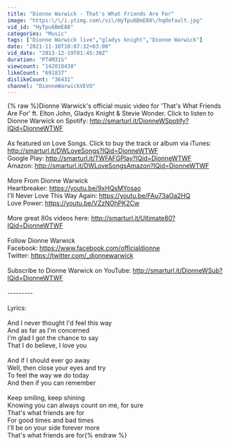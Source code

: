 ```yaml
---
title: "Dionne Warwick - That's What Friends Are For"
image: "https:\/\/i.ytimg.com\/vi\/HyTpu6BmE88\/hqdefault.jpg"
vid_id: "HyTpu6BmE88"
categories: "Music"
tags: ["Dionne Warwick live","gladys knight","Dionne Warwick"]
date: "2021-11-10T10:07:32+03:00"
vid_date: "2013-12-19T01:45:30Z"
duration: "PT4M31S"
viewcount: "142018438"
likeCount: "691837"
dislikeCount: "36431"
channel: "DionneWarwickVEVO"
---
```

{% raw %}Dionne Warwick's official music video for 'That's What Friends Are For' ft. Elton John, Gladys Knight &amp; Stevie Wonder. Click to listen to Dionne Warwick on Spotify: <a rel="nofollow" target="blank" href="http://smarturl.it/DionneWSpotify?IQid=DionneWTWF">http://smarturl.it/DionneWSpotify?IQid=DionneWTWF</a><br /><br />As featured on Love Songs. Click to buy the track or album via iTunes: <a rel="nofollow" target="blank" href="http://smarturl.it/DWLoveSongs?IQid=DionneWTWF">http://smarturl.it/DWLoveSongs?IQid=DionneWTWF</a><br />Google Play: <a rel="nofollow" target="blank" href="http://smarturl.it/TWFAFGPlay?IQid=DionneWTWF">http://smarturl.it/TWFAFGPlay?IQid=DionneWTWF</a><br />Amazon: <a rel="nofollow" target="blank" href="http://smarturl.it/DWLoveSongsAmazon?IQid=DionneWTWF">http://smarturl.it/DWLoveSongsAmazon?IQid=DionneWTWF</a><br /><br />More From Dionne Warwick<br />Heartbreaker: <a rel="nofollow" target="blank" href="https://youtu.be/9xHQsMYosao">https://youtu.be/9xHQsMYosao</a><br />I'll Never Love This Way Again: <a rel="nofollow" target="blank" href="https://youtu.be/FAu73aOa2HQ">https://youtu.be/FAu73aOa2HQ</a><br />Love Power: <a rel="nofollow" target="blank" href="https://youtu.be/VZzNOhPK2Cw">https://youtu.be/VZzNOhPK2Cw</a><br /><br />More great 80s videos here: <a rel="nofollow" target="blank" href="http://smarturl.it/Ultimate80?IQid=DionneWTWF">http://smarturl.it/Ultimate80?IQid=DionneWTWF</a><br /><br />Follow Dionne Warwick<br />Facebook: <a rel="nofollow" target="blank" href="https://www.facebook.com/officialdionne">https://www.facebook.com/officialdionne</a><br />Twitter: <a rel="nofollow" target="blank" href="https://twitter.com/_dionnewarwick">https://twitter.com/_dionnewarwick</a><br /><br />Subscribe to Dionne Warwick on YouTube: <a rel="nofollow" target="blank" href="http://smarturl.it/DionneWSub?IQid=DionneWTWF">http://smarturl.it/DionneWSub?IQid=DionneWTWF</a><br /><br />---------<br /><br />Lyrics:<br /><br />And I never thought I'd feel this way<br />And as far as I'm concerned<br />I'm glad I got the chance to say<br />That I do believe, I love you<br /><br />And if I should ever go away<br />Well, then close your eyes and try<br />To feel the way we do today<br />And then if you can remember<br /><br />Keep smiling, keep shining<br />Knowing you can always count on me, for sure<br />That's what friends are for<br />For good times and bad times<br />I'll be on your side forever more<br />That's what friends are for{% endraw %}
